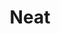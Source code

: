 ---
logohandle: neatrun
sort: neat
title: Neat
twitter: https://x.com/neat_run
website: https://neat.run/
---
